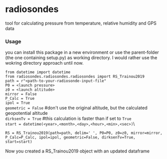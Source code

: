 # radiosondes
tool for calculating pressure from temperature, relative humidity and GPS data

### Usage
you can install this package in a new environment or use the parent-folder (the one containing setup.py) as working directory.
I would rather use the wokring directory approach until now.

`from datetime import datetime`\
`from radiosondes.radiosondes.radiosondes import RS_Trainou2019`\
`path = r"<path-to-your-radiosonde-input-file"`\
`P0 = <launch pressure>`\
`z0 = <launch altitude>`\
`mirror = False`\
`P_Calc = True`\
`ipol = True`\
`geometric = False` #don't use the original altitude, but the calculated geopotential altitude\
`dirksenTv = True` #this calculation is faster than if set to `True`\
`start = datetime(<year>,<month>,<day>,<hour>,<min>,<sec>)`\

`RS = RS_Trainou2019(path=path, delim=' ', P0=P0, z0=z0, mirror=mirror, P_Calc=P_Calc, ipol=ipol, geometric=False, dirksenTv=True, start=start)`

Now you created a RS_Trainou2019 object with an updated dataframe
